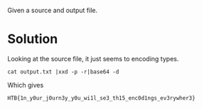 Given a source and output file.

# Solution
Looking at the source file, it just seems to encoding types.

```
cat output.txt |xxd -p -r|base64 -d
```

Which gives
```
HTB{1n_y0ur_j0urn3y_y0u_wi1l_se3_th15_enc0d1ngs_ev3rywher3}
```